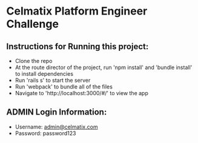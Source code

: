 # Celmatix Platform Engineer Challenge

## Instructions for Running this project:
* Clone the repo
* At the route director of the project, run 'npm install' and 'bundle install'
to install dependencies
* Run 'rails s' to start the server
* Run 'webpack' to bundle all of the files
* Navigate to 'http://localhost:3000/#/' to view the app

## ADMIN Login Information:
* Username: admin@celmatix.com
* Password: password123